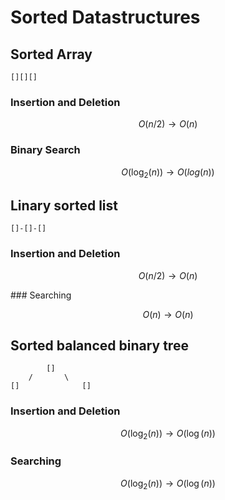 # Sorted Datastructures

## Sorted Array

	[][][]

### Insertion and Deletion

$$
O(n/2) \rightarrow O(n)
$$

### Binary Search

$$
O(\log_2 (n) ) \rightarrow O(log(n)) 
$$

## Linary sorted list

	[]-[]-[]

### Insertion and Deletion

$$
O(n/2) \rightarrow O(n)
$$


### Searching

$$
O(n) \rightarrow O(n)
$$

## Sorted balanced binary tree

			[]
		/		\
	[]				[]

### Insertion and Deletion

$$
O(\log_2 (n)) \rightarrow O(\log(n))
$$

### Searching

$$
O(\log_2 (n)) \rightarrow O(\log(n))
$$